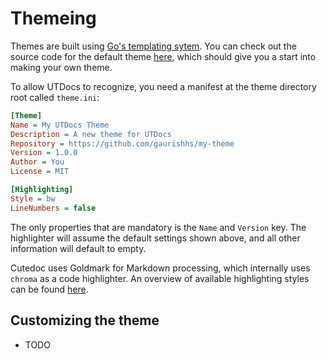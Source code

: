 # Themeing

Themes are built using [Go's templating sytem](https://pkg.go.dev/text/template). You can check out the source code for the default theme [here](https://github.com/gaurishhs/utdocs/tree/main/themes/default), which should give you a start into making your own theme.

To allow UTDocs to recognize, you need a manifest at the theme directory root called `theme.ini`:

```ini
[Theme]
Name = My UTDocs Theme
Description = A new theme for UTDocs
Repository = https://github.com/gaurishhs/my-theme
Version = 1.0.0
Author = You
License = MIT

[Highlighting]
Style = bw
LineNumbers = false
```

The only properties that are mandatory is the `Name` and `Version` key. The highlighter will assume the default settings shown above, and all other information will default to empty.

Cutedoc uses Goldmark for Markdown processing, which internally uses `chroma` as a code highlighter. An overview of available highlighting styles can be found [here](https://xyproto.github.io/splash/docs/all.html).

## Customizing the theme

- TODO

